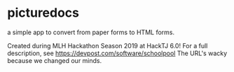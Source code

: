 # picturedocs
a simple app to convert from paper forms to HTML forms.

Created during MLH Hackathon Season 2019 at HackTJ 6.0!
For a full description, see https://devpost.com/software/schoolpool 
The URL's wacky because we changed our minds.

